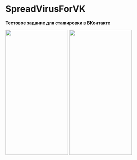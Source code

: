 # SpreadVirusForVK

**Тестовое задание для стажировки в ВКонтакте**

<img src="https://github.com/Demiantcev/SpreadVirusForVK/assets/95535692/22ccff5d-3446-4b03-87da-f48cafc38330"
width="200" height="400">
<img src="https://github.com/Demiantcev/SpreadVirusForVK/assets/95535692/6ae5457e-74da-4f69-99e1-6cd7d1a7d611"
width="200" height="400">
